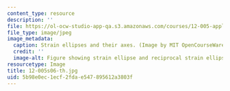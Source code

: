 ```yaml
---
content_type: resource
description: ''
file: https://ol-ocw-studio-app-qa.s3.amazonaws.com/courses/12-005-applications-of-continuum-mechanics-to-earth-atmospheric-and-planetary-sciences-spring-2006/5b98e0ec1ecf2fdae547895612a3803f_12-005s06-th.jpg
file_type: image/jpeg
image_metadata:
  caption: Strain ellipses and their axes. (Image by MIT OpenCourseWare.)
  credit: ''
  image-alt: Figure showing strain ellipse and reciprocal strain ellipse.
resourcetype: Image
title: 12-005s06-th.jpg
uid: 5b98e0ec-1ecf-2fda-e547-895612a3803f
---
```

